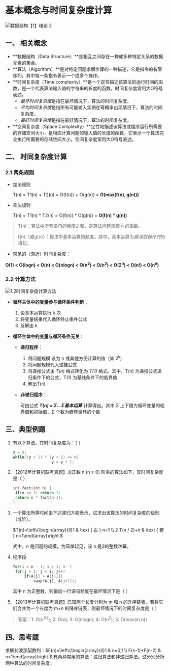 # 基本概念与时间复杂度计算

![数据结构【1】绪论 2](https://i.loli.net/2021/11/22/sDhYTbfZPFL7tuA.png)

## 一、 相关概念

- **数据结构（Data Structure）**是相互之间存在一种或多种特定关系的数据元素的集合。
- **算法（Algorithm）**是对特定问题求解步骤的一种描述，它是指令的有限序列，其中每一条指令表示一个或多个操作。
- **时间复杂度（Time complexity）**是一个定性描述该算法的运行时间的函数，是一个代表算法输入值的字符串的长度的函数。时间复杂度常用大O符号表述。
  - *最坏时间复杂度*是指在最坏情况下，算法的时间复杂度。
  - *平均时间复杂度*是指所有可能输入实例在等概率出现情况下，算法的时间复杂度。
  - *最好时间复杂度*是指在最好情况下，算法的时间复杂度。
- **空间复杂度（Space Complexity）**定性地描述该算法或程序运行所需要的存储空间大小，是相应计算问题的输入值的长度的函数，它表示一个算法完全执行所需要的存储空间大小。空间复杂度常用大O符号表述。

## 二、 时间复杂度计算

### 2.1 两条规则

- 加法规则

  T(n) = T1(n) + T2(n) = O(f(n)) + O(g(n)) = **O(max(f(n), g(n)))**

- 乘法规则

  T(n) = T1(n) * T2(n) = O(f(n)) * O(g(n)) = **O(f(n) * g(n))**

> T(n)：算法中所有语句的频度之和，是算法问题规模 n 的函数。
>
> f(n)（或g(n)）：算法中基本运算的频度。其中，基本运算为*最深层循环内*的语句。

- 常见的（渐近）时间复杂度：

**O(1) < O(logn) < O(n) < O(nlogn) < O(n<sup>2</sup>) < O(n<sup>3</sup>) < O(2<sup>n</sup>) < O(n!) < O(n<sup>n</sup>)**

### 2.2 计算方法

![1.2时间复杂度计算方法](https://i.loli.net/2021/11/22/VhrANwI2MD8Q51Z.png)

- **循环主体中的变量参与循环条件判断**：

  1. 设基本运算执行 k 次
  2. 将变量结果代入循环终止条件公式
  3. 反解出 k

- **循环主体中的变量与循环条件无关**：

  - **递归程序**：

    1. 将问题规模 设为 n 或其他方便计算的值（如 2<sup>k</sup>)
    2. 将问题规模代入递推公式
    3. 将递推公式由 *T(n)* 格式转化为 *T(1)* 格式。其中，T(n) 为递推公式递归条件下的公式，T(1) 为基线条件下的临界值
    4. 解出T(n)

  - **非递归程序**：

    可由公式 ***T(n) = Σ...Σ基本运算*** 计算得出。其中 Σ 上下值为循环变量的临界值和初始值，Σ 个数为嵌套循环的个数

## 三、典型例题

1. 有以下算法，其时间复杂度为：（               ）

   ```c
   y = 0;
   while((y + 1) * (y + 1) <= n) 
   					y = y + 1;
   ```

2. 【2012年计算机联考真题】求正数 n (n ≥ 0) 阶乘的算法如下，其时间复杂度是（             ）

   ```c
   int fact(int n) {
   	if(n <= 1) return 1;
   	return n * fact(n-1);
   }
   ```

3. 一个算法所需时间由下述递归方程表示，试求出该算法的时间复杂度的级别（或阶）。

   $T(n)=\left\{\begin{array}{ll}1 & \text { 右 } n=1 \\ 2 T(n / 2)+n & \text { 若 } n>1\end{array}\right.$

   式中，n 是问题的规模，为简单起见，设 n 是2的整数次幂。

4. 程序段

   ```c
   for(i = n - 1; i > 1; i--)
   	for(j = 1; j < i; j++)
   		if(A[j] > A[j+1])
   			swap(A[j], A[j+1]);
   ```

   其中 n 为正整数，则最后一行语句频度在最坏情况下是（           ）

5. 【2013年计算机联考真题】已知两个长度分别为 m 和 n 的升序链表，若将它们合并为一个长度为 m+n 的降序链表，则最坏情况下的时间复杂度是（           ）

> 答案：1: O(n<sup>1/2</sup>); 2: O(n); 3: O(nlogn); 4: O(n<sup>2</sup>); 5: O(max(m,n))

## 四、思考题

求解斐波那契数列：$F(n)=\left\{\begin{array}{ll}1 & n=0,1 \\ F(n-1)+F(n-2) & n>1\end{array}\right.$ 有两种常用的算法：递归算法和非递归算法。试分别分析两种算法的时间复杂度。